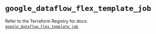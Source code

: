 # `google_dataflow_flex_template_job`

Refer to the Terraform Registry for docs: [`google_dataflow_flex_template_job`](https://registry.terraform.io/providers/hashicorp/google-beta/6.14.0/docs/resources/google_dataflow_flex_template_job).
